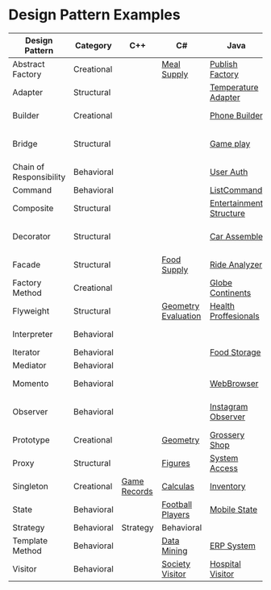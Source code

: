 # Design Pattern Examples

| Design Pattern | Category | C++ | C# | Java | JavaScript | Python | Ruby |
|---|---|---|---|---|---|---|---|
| Abstract Factory | Creational |   |[Meal Supply](abstractfactory-CSharp)   |[Publish Factory](abstract-factory-java/)   |  [Employee System](AbstractFactory-NodeJS/) |[Car Factory](abstract-factory-python/)   |[Game Fun](abstract-factory-Ruby)|
| Adapter | Structural |   |   |[Temperature Adapter](adapter-java/) |   |[smartphone battery](adapter-python/)|   |
| Builder | Creational |   |   |[Phone Builder](builder-java/) |  [Vehicle Builder](Builder-NodeJS/) | [Plane Builder](builder-python/)  |[Construction Management](builder-Ruby)|
| Bridge | Structural |   |   |[Game play](bridge-java/)   |   |[Ford Mustang Variants](bridge-python/)   |[Messaging System](bridge-ruby)   |
| Chain of Responsibility | Behavioral |   |   | [User Auth](chain_of_responsibility-java/)  |   | [Password Validator](chain-of-responsibility-python/)  |   |
| Command | Behavioral |   |   |[ListCommand](command-java/)|   |   |   |
| Composite | Structural |   |   | [Entertainment Structure](composite-java/)  |   |[Grocery Store Items](composite-python/)| [Gym Management](composite-ruby/)|
| Decorator | Structural |   |   | [Car Assemble](decorator-java/) |   |[Distance Units Conversion](decorator-python/)|[Car Types](decorator-ruby)   |
| Facade | Structural |   |[Food Supply](Facade-csharp/)|[Ride Analyzer](facade-java/)   |   |   |   |
| Factory Method | Creational |   |   |[Globe Continents](FactoryMethod-Java/)| [Software Company](factory-method-js/)  |[Converter](factory-method-python/)   |[Gym Membership](factory-ruby)|
| Flyweight | Structural |   |[Geometry Evaluation](Flyweight-csharp/)| [Health Proffesionals](Flyweight-Java/)    |   |[Bank Accounts](flyweight-python/)   |[Banking Operation](flyweight-ruby/)|
| Interpreter | Behavioral |   |   |   |   | [String Operations](interpreter-python/)  |   |
| Iterator | Behavioral |   |   |[Food Storage](iterator-java/)  |   |   |   |
| Mediator | Behavioral |   |   |   |   |[Phonebook](mediator-python/)|[Transciever](mediator-ruby/)   |
| Momento | Behavioral |   |   |[WebBrowser](momento-java/)   |    [Text Editor Simulator](memento-python/)  |[Calculator](memento-ruby)   |
| Observer | Behavioral |   |   |[Instagram Observer](Observer-Java/)   |   | [Factorial & Fibonacci Calculator](observer-python/)  |[Grade for Students](observer-ruby)|
| Prototype | Creational |   |[Geometry](prototype-CSharp)| [Grossery Shop](Prototype-Java/) |[Customer Management](Prototype-NodeJS/)   |[Temperature Measurement](prototype-python/)   |[Laptop](prototype-ruby)||
| Proxy | Structural |   |[Figures](Proxy-csharp/)| [System Access](Proxy-Java/)  |   |[Area Calculator](proxy-python/)   |   |
| Singleton | Creational |[Game Records](singleton-cpp/) |[Calculas](singleton-CSharp)| [Inventory](singleton-java/) |[Class Check](singleton-NodeJS/)   |[PhoneBook](singleton-python/)   |   |
| State | Behavioral |   |[Football Players](State_patternCSharp)  |[Mobile State](State-Java/)   |   |   |[Traffic Light System](state-ruby)|
| Strategy | Behavioral | Strategy | Behavioral |   |[Evaluation](Strategy_patternCSharp)   |   |   | [HCF&LCM Calculator](stratergy-python/)  |[Game & Weapons](strategy-ruby)|
| Template Method | Behavioral |   |[Data Mining](Template_patternCSharp)   |[ERP System](template_method-java)  |   |   |[TravelAgency](templatemethod-ruby/)   |
| Visitor | Behavioral |   |[Society Visitor](Visitor_patternCSharp)  |[Hospital Visitor](Visitor-Java/)   |   |[Area Calculator](visitor-python/)|[Router Management](visitor-ruby)   |
